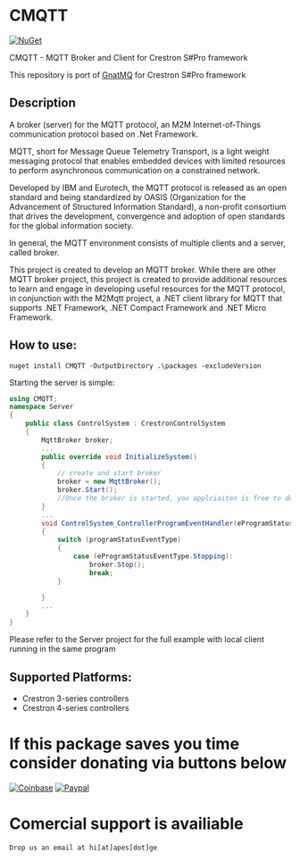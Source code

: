 # CMQTT
[![NuGet](https://img.shields.io/nuget/v/CMQTT.svg?style=flat)](https://www.nuget.org/packages/CMQTT/)

CMQTT - MQTT Broker and Client for Crestron S#Pro framework

This repository is port of [GnatMQ](https://github.com/gnatmq/gnatmq) for Crestron S#Pro framework

## Description

A broker (server) for the MQTT protocol, an M2M Internet-of-Things communication protocol based on .Net Framework. 

MQTT, short for Message Queue Telemetry Transport, is a light weight messaging protocol that enables embedded devices with limited resources to perform asynchronous communication on a constrained network.

Developed by IBM and Eurotech, the MQTT protocol is released as an open standard and being standardized by OASIS (Organization for the Advancement of Structured Information Standard), a non-profit consortium that drives the development, convergence and adoption of open standards for the global information society.

In general, the MQTT environment consists of multiple clients and a server, called broker.

This project is created to develop an MQTT broker.  While there are other MQTT broker project, this project is created to provide additional resources to learn and engage in developing useful resources for the MQTT protocol, in conjunction with the M2Mqtt project, a .NET client library for MQTT that supports .NET Framework, .NET Compact Framework and .NET Micro Framework.

## How to use:
```
nuget install CMQTT -OutputDirectory .\packages -excludeVersion
```
Starting the server is simple:
```C#
using CMQTT;
namespace Server
{
    public class ControlSystem : CrestronControlSystem
    {
        MqttBroker broker;
        ...
        public override void InitializeSystem()
        {
            // create and start broker
            broker = new MqttBroker();
            broker.Start();
            //Once the broker is started, you applciaiton is free to do whatever it wants. 
        }
        ...
        void ControlSystem_ControllerProgramEventHandler(eProgramStatusEventType programStatusEventType)
        {
            switch (programStatusEventType)
            {
                case (eProgramStatusEventType.Stopping):
                    broker.Stop();
                    break;
            }

        }
        ...
    }
}
```
Please refer to the Server project for the full example with local client running in the same program

## Supported Platforms: 
* Crestron 3-series controllers
* Crestron 4-series controllers

# If this package saves you time consider donating via buttons below
[![Coinbase](https://img.shields.io/badge/Donate%20with-Crypto-red)](https://commerce.coinbase.com/checkout/68c42319-c494-47b5-8755-2fad731a3547)
[![Paypal](https://img.shields.io/badge/Donate%20with-PayPal-blue)](https://paypal.me/APEngineeringLLC?locale.x=en_US)

# Comercial support is availiable
    Drop us an email at hi[at]apes[dot]ge 
